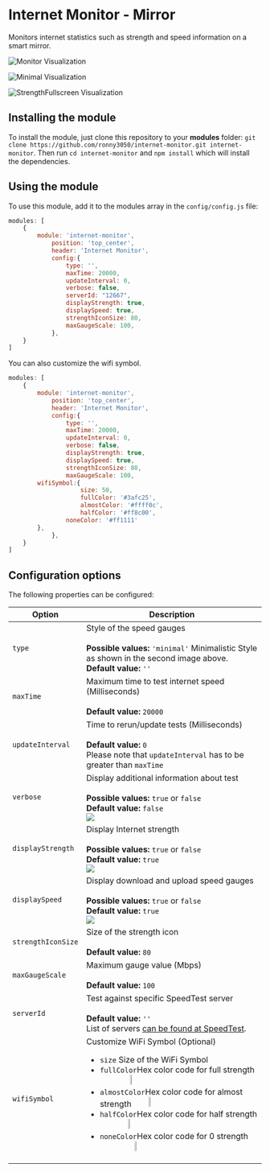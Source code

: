 # Internet Monitor - Mirror
Monitors internet statistics such as strength and speed information on a smart mirror.

![Monitor Visualization](https://github.com/ronny3050/internet-monitor/blob/master/.previews/preview.gif)

![Minimal Visualization](https://github.com/ronny3050/internet-monitor/blob/master/.previews/preview_minimal.gif)

![StrengthFullscreen Visualization](https://github.com/ronny3050/internet-monitor/blob/master/.previews/preview_strength_fullscreen.png)

## Installing the module

To install the module, just clone this repository to your __modules__ folder: `git clone https://github.com/ronny3050/internet-monitor.git internet-monitor`.
Then run `cd internet-monitor` and `npm install` which will install the dependencies.

## Using the module

To use this module, add it to the modules array in the `config/config.js` file:
````javascript
modules: [
	{
	    module: 'internet-monitor',
            position: 'top_center',
            header: 'Internet Monitor',
            config:{
                type: '',
                maxTime: 20000,
                updateInterval: 0,
                verbose: false,
                serverId: "12667",
                displayStrength: true,
                displaySpeed: true,
                strengthIconSize: 80,
				maxGaugeScale: 100,
            },
	}
]
````

You can also customize the wifi symbol.

````javascript
modules: [
	{
	    module: 'internet-monitor',
            position: 'top_center',
            header: 'Internet Monitor',
            config:{
                type: '',
                maxTime: 20000,
                updateInterval: 0,
                verbose: false,
                displayStrength: true,
                displaySpeed: true,
                strengthIconSize: 80,
                maxGaugeScale: 100,
		wifiSymbol:{
                    size: 50,
                    fullColor: '#3afc25',
                    almostColor: '#ffff0c',
                    halfColor: '#ff8c00',
	            noneColor: '#ff1111'
		},
            },
	}
]
````

## Configuration options

The following properties can be configured:

<table width="100%">
	<!-- why, markdown... -->
	<thead>
		<tr>
			<th>Option</th>
			<th width="100%">Description</th>
		</tr>
	<thead>
	<tbody>
		<tr>
			<td><code>type</code></td>
			<td>Style of the speed gauges<br>
			<br><b>Possible values:</b> <code>'minimal'</code> Minimalistic Style as shown in the second image above.
			<br><b>Default value:</b> <code>''</code>
			</td>
		</tr>
		<tr>
			<td><code>maxTime</code></td>
			<td>Maximum time to test internet speed (Milliseconds)<br>
				<br><b>Default value:</b> <code>20000</code>
			</td>
		</tr>
		<tr>
			<td><code>updateInterval</code></td>
			<td>Time to rerun/update tests (Milliseconds)<br>
				<br><b>Default value:</b> <code>0</code>
				<br>Please note that <code>updateInterval</code> has to be greater than <code>maxTime</code>
			</td>
		</tr>
		<tr>
			<td><code>verbose</code></td>
			<td>Display additional information about test<br>
				<br><b>Possible values:</b> <code>true</code> or <code>false</code>
				<br><b>Default value:</b> <code>false</code>
				<br><img src="https://github.com/ronny3050/internet-monitor/blob/master/.previews/preview_verbose.png"></img>
			</td>
		</tr>
		<tr>
			<td><code>displayStrength</code></td>
			<td>Display Internet strength<br>
				<br><b>Possible values:</b> <code>true</code> or <code>false</code>
				<br><b>Default value:</b> <code>true</code>
				<br><img src="https://github.com/ronny3050/internet-monitor/blob/master/.previews/preview_strength.png" ></img>
			</td>
		</tr>
		<tr>
			<td><code>displaySpeed</code></td>
			<td>Display download and upload speed gauges<br>
				<br><b>Possible values:</b> <code>true</code> or <code>false</code>
				<br><b>Default value:</b> <code>true</code>
				<br><img src="https://github.com/ronny3050/internet-monitor/blob/master/.previews/preview_speed.png" ></img>
	       <tr>
			<td><code>strengthIconSize</code></td>
			<td>Size of the strength icon<br>
				<br><b>Default value:</b> <code>80</code>
			</td>
		</tr>
		<tr>
			<td><code>maxGaugeScale</code></td>
			<td>Maximum gauge value (Mbps)<br>
				<br><b>Default value:</b> <code>100</code>
			</td>
		</tr>
		<tr>
			<td><code>serverId</code></td>
			<td>Test against specific SpeedTest server<br>
				<br><b>Default value:</b> <code>''</code>
				<br>List of servers <a href="https://www.speedtest.net/speedtest-servers-static.php" target="new">can be found at SpeedTest</a>.
			</td>
		</tr>
		<tr>
			<td><code>wifiSymbol</code></td>
			<td>Customize WiFi Symbol (Optional)<br>
			<p>
				<ul>
					<li><code>size</code> Size of the WiFi Symbol</li>
					<li><code>fullColor</code>Hex color code for full strength &nbsp;&nbsp;&nbsp;&nbsp;&nbsp;&nbsp;&nbsp;&nbsp;&nbsp;&nbsp;&nbsp;&nbsp;&nbsp;&nbsp;<img src="https://github.com/ronny3050/internet-monitor/blob/master/.previews/full.gif" width=10%></img></li>
					<li><code>almostColor</code>Hex color code for almost strength &nbsp;&nbsp;&nbsp;&nbsp;&nbsp;&nbsp;&nbsp;<img src="https://github.com/ronny3050/internet-monitor/blob/master/.previews/almost.gif" width=10%></img></li>
					<li><code>halfColor</code>Hex color code for half strength &nbsp;&nbsp;&nbsp;&nbsp;&nbsp;&nbsp;&nbsp;&nbsp;&nbsp;&nbsp;&nbsp;&nbsp;&nbsp;<img src="https://github.com/ronny3050/internet-monitor/blob/master/.previews/half.gif" width=10%></img></li>
					<li><code>noneColor</code>Hex color code for 0 strength &nbsp;&nbsp;&nbsp;&nbsp;&nbsp;&nbsp;&nbsp;&nbsp;&nbsp;&nbsp;&nbsp;&nbsp;&nbsp;&nbsp;&nbsp;&nbsp;<img src="https://github.com/ronny3050/internet-monitor/blob/master/.previews/none.png" width=10%></img></li>
				</ul>
			</p>
		</tr>
			
</table>
